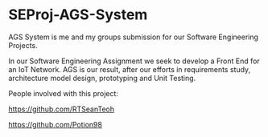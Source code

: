 # SEProj-AGS-System
AGS System is me and my groups submission for our Software Engineering Projects.

In our Software Engineering Assignment we seek to develop a Front End for an IoT Network.
AGS is our result, after our efforts in requirements study, architecture model design, 
prototyping and Unit Testing.

People involved with this project:

https://github.com/RTSeanTeoh

https://github.com/Potion98


